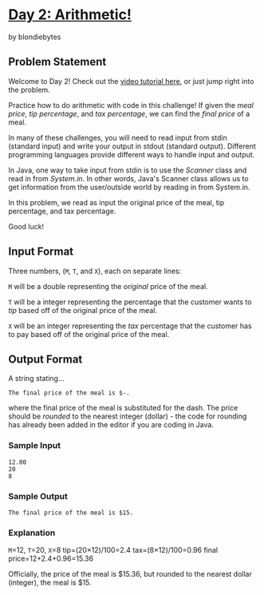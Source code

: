 # [Day 2: Arithmetic!]
by blondiebytes

## Problem Statement

Welcome to Day 2! Check out the [video tutorial here], or just jump right into the problem.

Practice how to do arithmetic with code in this challenge! If given the *meal price*, *tip percentage*, and *tax percentage*, we can find the *final price* of a meal.

In many of these challenges, you will need to read input from stdin (standard input) and write your output in stdout (standard output). Different programming languages provide different ways to handle input and output.

In Java, one way to take input from stdin is to use the *Scanner* class and read in from *System.in*. In other words, Java's Scanner class allows us to get information from the user/outside world by reading in from System.in.

In this problem, we read as input the original price of the meal, tip percentage, and tax percentage.

Good luck!

## Input Format

Three numbers, (`M`, `T`, and `X`), each on separate lines:

`M` will be a double representing the *original* price of the meal.

`T` will be a integer representing the percentage that the customer wants to *tip* based off of the original price of the meal.

`X` will be an integer representing the *tax* percentage that the customer has to pay based off of the original price of the meal.

## Output Format

A string stating...

```
The final price of the meal is $-.
```

where the final price of the meal is substituted for the dash. The price should be *rounded* to the nearest integer (dollar) - the code for rounding has already been added in the editor if you are coding in Java.

### Sample Input

```
12.00
20
8
```

### Sample Output

```
The final price of the meal is $15.
```

### Explanation


`M`=12, `T`=20, `X`=8
tip=(20×12)/100=2.4
tax=(8×12)/100=0.96
final price=12+2.4+0.96=15.36

Officially, the price of the meal is $15.36, but rounded to the nearest dollar (integer), the meal is $15.

[Day 2: Arithmetic!]:https://www.hackerrank.com/contests/30-days-of-code/challenges/day-2-arithmetic
[video tutorial here]:https://youtu.be/uDwg5F_rW18
